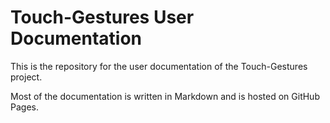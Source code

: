 # Touch-Gestures User Documentation

This is the repository for the user documentation of the Touch-Gestures project. 

Most of the documentation is written in Markdown and is hosted on GitHub Pages.